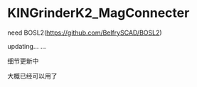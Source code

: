 # KINGrinderK2_MagConnecter

need BOSL2(https://github.com/BelfrySCAD/BOSL2)

updating... ...

细节更新中

大概已经可以用了
